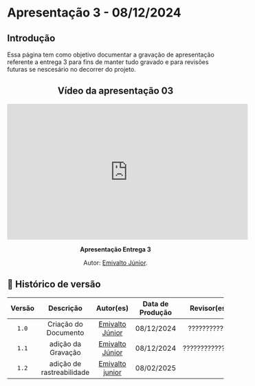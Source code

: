 # <a id="Apresentação 3"></a>Apresentação 3 - 08/12/2024

## Introdução 
Essa página tem como objetivo documentar a gravação de apresentação  referente a entrega 3 para fins de manter tudo gravado e para revisões futuras se nescesário no decorrer do projeto.

<center>

## Vídeo da apresentação 03


<iframe width="560" height="315" src="https://www.youtube.com/embed/_JDpkjuvxbA?si=fjAXtcRmeCReRZKz" title="YouTube video player" frameborder="0" allow="accelerometer; autoplay; clipboard-write; encrypted-media; gyroscope; picture-in-picture; web-share" referrerpolicy="strict-origin-when-cross-origin" allowfullscreen></iframe>


<div align="center">
    <p><strong>Apresentação Entrega 3</strong></p>
    <p>Autor: <a href="https://github.com/EmivaltoJrr">Emivalto Júnior</a>.</p>
</div>


</center>

## 📑 Histórico de versão
| Versão | Descrição | Autor(es) | Data de Produção | Revisor(es) | Data de Revisão |   
|:------:|:-------------------------------:|:--------------:|:--------------:|:-------------:|:---------------------:|
|  `1.0`  | Criação do Documento  | [Emivalto Júnior](https://github.com/EmivaltoJrr) | 08/12/2024  |  ???????????? | 08/12/2024 |
|  `1.1`  | adição da Gravação | [Emivalto Júnior](https://github.com/EmivaltoJrr) | 08/12/2024  | ??????????????? | 08/12/2024 |
|  `1.2` | adição de rastreabilidade | [Emivalto junior](https://github.com/EmivaltoJrr) | 08/02/2025 |  |  |